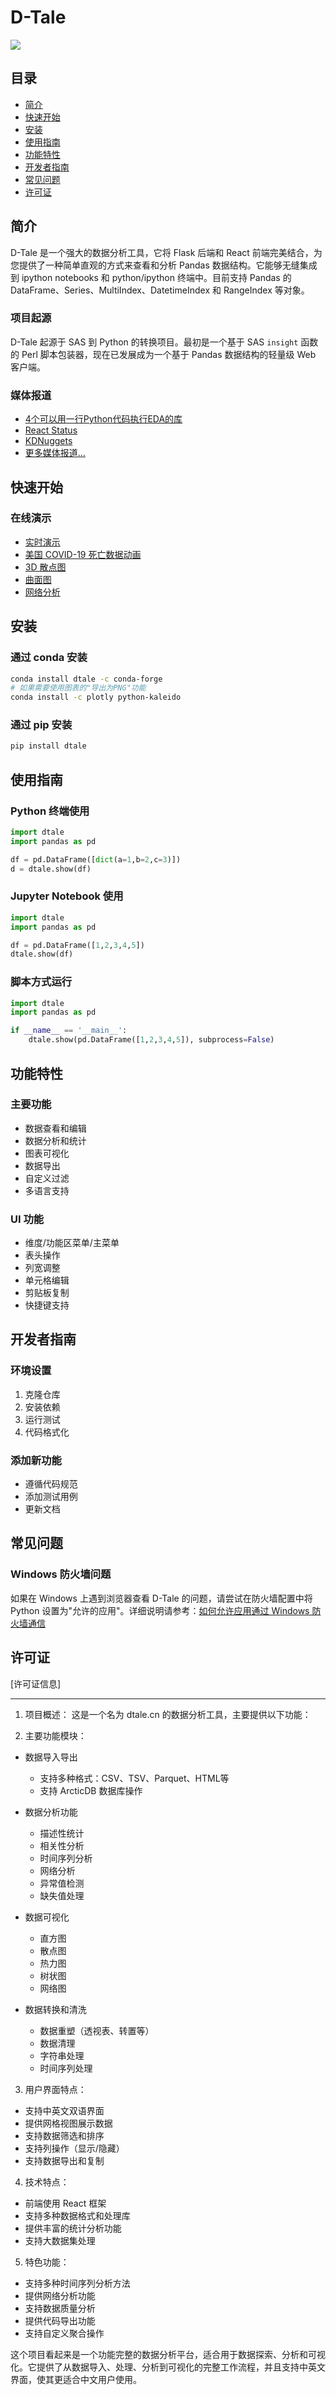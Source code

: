 # D-Tale

[![](https://raw.githubusercontent.com/aschonfeld/dtale-media/master/images/Title.png)](https://github.com/man-group/dtale)

## 目录
- [简介](#简介)
- [快速开始](#快速开始)
- [安装](#安装)
- [使用指南](#使用指南)
- [功能特性](#功能特性)
- [开发者指南](#开发者指南)
- [常见问题](#常见问题)
- [许可证](#许可证)

## 简介

D-Tale 是一个强大的数据分析工具，它将 Flask 后端和 React 前端完美结合，为您提供了一种简单直观的方式来查看和分析 Pandas 数据结构。它能够无缝集成到 ipython notebooks 和 python/ipython 终端中。目前支持 Pandas 的 DataFrame、Series、MultiIndex、DatetimeIndex 和 RangeIndex 等对象。

### 项目起源

D-Tale 起源于 SAS 到 Python 的转换项目。最初是一个基于 SAS `insight` 函数的 Perl 脚本包装器，现在已发展成为一个基于 Pandas 数据结构的轻量级 Web 客户端。

### 媒体报道

- [4个可以用一行Python代码执行EDA的库](https://towardsdatascience.com/4-libraries-that-can-perform-eda-in-one-line-of-python-code-b13938a06ae)
- [React Status](https://react.statuscode.com/issues/204)
- [KDNuggets](https://www.kdnuggets.com/2020/08/bring-pandas-dataframes-life-d-tale.html)
- [更多媒体报道...](#in-the-news)

## 快速开始

### 在线演示
* [实时演示](http://alphatechadmin.pythonanywhere.com)
* [美国 COVID-19 死亡数据动画](http://alphatechadmin.pythonanywhere.com/dtale/charts/3?chart_type=maps&query=date+%3E+%2720200301%27&agg=raw&map_type=choropleth&loc_mode=USA-states&loc=state_code&map_val=deaths&colorscale=Reds&cpg=false&animate_by=date)
* [3D 散点图](http://alphatechadmin.pythonanywhere.com/dtale/charts/4?chart_type=3d_scatter&query=&x=date&z=Col0&agg=raw&cpg=false&y=%5B%22security_id%22%5D)
* [曲面图](http://alphatechadmin.pythonanywhere.com/dtale/charts/4?chart_type=surface&query=&x=date&z=Col0&agg=raw&cpg=false&y=%5B%22security_id%22%5D)
* [网络分析](http://alphatechadmin.pythonanywhere.com/dtale/network/5?to=to&from=from&group=route_id&weight=)

## 安装

### 通过 conda 安装
```sh
conda install dtale -c conda-forge
# 如果需要使用图表的"导出为PNG"功能
conda install -c plotly python-kaleido
```

### 通过 pip 安装
```sh
pip install dtale
```

## 使用指南

### Python 终端使用
```python
import dtale
import pandas as pd

df = pd.DataFrame([dict(a=1,b=2,c=3)])
d = dtale.show(df)
```

### Jupyter Notebook 使用
```python
import dtale
import pandas as pd

df = pd.DataFrame([1,2,3,4,5])
dtale.show(df)
```

### 脚本方式运行
```python
import dtale
import pandas as pd

if __name__ == '__main__':
    dtale.show(pd.DataFrame([1,2,3,4,5]), subprocess=False)
```

## 功能特性

### 主要功能
- 数据查看和编辑
- 数据分析和统计
- 图表可视化
- 数据导出
- 自定义过滤
- 多语言支持

### UI 功能
- 维度/功能区菜单/主菜单
- 表头操作
- 列宽调整
- 单元格编辑
- 剪贴板复制
- 快捷键支持

## 开发者指南

### 环境设置
1. 克隆仓库
2. 安装依赖
3. 运行测试
4. 代码格式化

### 添加新功能
- 遵循代码规范
- 添加测试用例
- 更新文档

## 常见问题

### Windows 防火墙问题
如果在 Windows 上遇到浏览器查看 D-Tale 的问题，请尝试在防火墙配置中将 Python 设置为"允许的应用"。详细说明请参考：[如何允许应用通过 Windows 防火墙通信](https://www.howtogeek.com/howto/uncategorized/how-to-create-exceptions-in-windows-vista-firewall/)

## 许可证

[许可证信息]

---

1. 项目概述：
这是一个名为 dtale.cn 的数据分析工具，主要提供以下功能：

2. 主要功能模块：
- 数据导入导出
  - 支持多种格式：CSV、TSV、Parquet、HTML等
  - 支持 ArcticDB 数据库操作
  
- 数据分析功能
  - 描述性统计
  - 相关性分析
  - 时间序列分析
  - 网络分析
  - 异常值检测
  - 缺失值处理
  
- 数据可视化
  - 直方图
  - 散点图
  - 热力图
  - 树状图
  - 网络图
  
- 数据转换和清洗
  - 数据重塑（透视表、转置等）
  - 数据清理
  - 字符串处理
  - 时间序列处理

3. 用户界面特点：
- 支持中英文双语界面
- 提供网格视图展示数据
- 支持数据筛选和排序
- 支持列操作（显示/隐藏）
- 支持数据导出和复制

4. 技术特点：
- 前端使用 React 框架
- 支持多种数据格式和处理库
- 提供丰富的统计分析功能
- 支持大数据集处理

5. 特色功能：
- 支持多种时间序列分析方法
- 提供网络分析功能
- 支持数据质量分析
- 提供代码导出功能
- 支持自定义聚合操作

这个项目看起来是一个功能完整的数据分析平台，适合用于数据探索、分析和可视化。它提供了从数据导入、处理、分析到可视化的完整工作流程，并且支持中英文界面，使其更适合中文用户使用。
